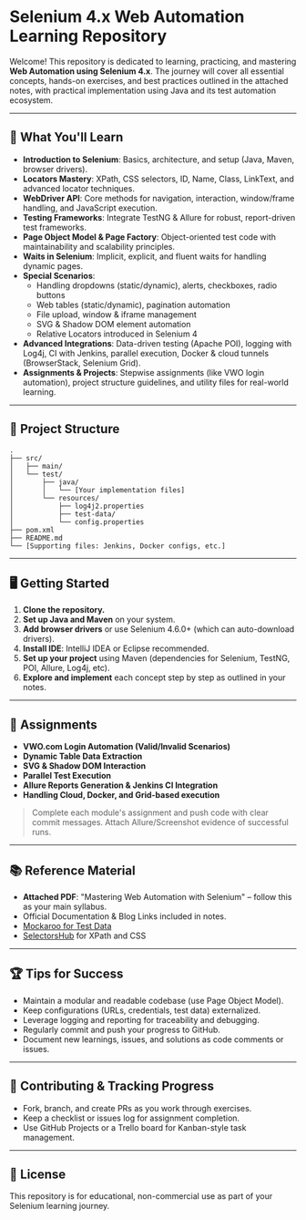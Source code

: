 # Selenium 4.x Web Automation Learning Repository

Welcome! This repository is dedicated to learning, practicing, and mastering **Web Automation using Selenium 4.x**. The journey will cover all essential concepts, hands-on exercises, and best practices outlined in the attached notes, with practical implementation using Java and its test automation ecosystem.

***

## 📗 What You'll Learn

- **Introduction to Selenium**: Basics, architecture, and setup (Java, Maven, browser drivers).
- **Locators Mastery**: XPath, CSS selectors, ID, Name, Class, LinkText, and advanced locator techniques.
- **WebDriver API**: Core methods for navigation, interaction, window/frame handling, and JavaScript execution.
- **Testing Frameworks**: Integrate TestNG & Allure for robust, report-driven test frameworks.
- **Page Object Model & Page Factory**: Object-oriented test code with maintainability and scalability principles.
- **Waits in Selenium**: Implicit, explicit, and fluent waits for handling dynamic pages.
- **Special Scenarios**:
    - Handling dropdowns (static/dynamic), alerts, checkboxes, radio buttons
    - Web tables (static/dynamic), pagination automation
    - File upload, window & iframe management
    - SVG & Shadow DOM element automation
    - Relative Locators introduced in Selenium 4
- **Advanced Integrations**: Data-driven testing (Apache POI), logging with Log4j, CI with Jenkins, parallel execution, Docker & cloud tunnels (BrowserStack, Selenium Grid).
- **Assignments & Projects**: Stepwise assignments (like VWO login automation), project structure guidelines, and utility files for real-world learning.

***

## 📁 Project Structure

```
.
├── src/
│   ├── main/
│   └── test/
│       ├── java/
│       │   └── [Your implementation files]
│       └── resources/
│           ├── log4j2.properties
│           ├── test-data/
│           └── config.properties
├── pom.xml
├── README.md
└── [Supporting files: Jenkins, Docker configs, etc.]
```

***

## 🖥️ Getting Started

1. **Clone the repository.**
2. **Set up Java and Maven** on your system.
3. **Add browser drivers** or use Selenium 4.6.0+ (which can auto-download drivers).
4. **Install IDE**: IntelliJ IDEA or Eclipse recommended.
5. **Set up your project** using Maven (dependencies for Selenium, TestNG, POI, Allure, Log4j, etc).
6. **Explore and implement** each concept step by step as outlined in your notes.

***

## 🚦 Assignments

- **VWO.com Login Automation (Valid/Invalid Scenarios)**
- **Dynamic Table Data Extraction**
- **SVG & Shadow DOM Interaction**
- **Parallel Test Execution**
- **Allure Reports Generation & Jenkins CI Integration**
- **Handling Cloud, Docker, and Grid-based execution**

> Complete each module's assignment and push code with clear commit messages. Attach Allure/Screenshot evidence of successful runs.

***

## 📚 Reference Material

- **Attached PDF**: "Mastering Web Automation with Selenium" – follow this as your main syllabus.
- Official Documentation & Blog Links included in notes.
- [Mockaroo for Test Data](https://www.mockaroo.com/)
- [SelectorsHub](https://selectorshub.com/) for XPath and CSS

***

## 🏆 Tips for Success

- Maintain a modular and readable codebase (use Page Object Model).
- Keep configurations (URLs, credentials, test data) externalized.
- Leverage logging and reporting for traceability and debugging.
- Regularly commit and push your progress to GitHub.
- Document new learnings, issues, and solutions as code comments or issues.

***

## 🤝 Contributing & Tracking Progress

- Fork, branch, and create PRs as you work through exercises.
- Keep a checklist or issues log for assignment completion.
- Use GitHub Projects or a Trello board for Kanban-style task management.

***

## 🧩 License

This repository is for educational, non-commercial use as part of your Selenium learning journey.

